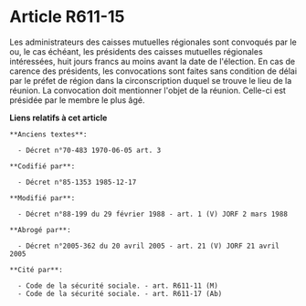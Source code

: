 # Article R611-15

Les administrateurs des caisses mutuelles régionales sont convoqués par le ou, le cas échéant, les présidents des caisses
mutuelles régionales intéressées, huit jours francs au moins avant la date de l'élection. En cas de carence des présidents,
les convocations sont faites sans condition de délai par le préfet de région dans la circonscription duquel se trouve le lieu
de la réunion. La convocation doit mentionner l'objet de la réunion. Celle-ci est présidée par le membre le plus âgé.

**Liens relatifs à cet article**

	**Anciens textes**:

	  - Décret n°70-483 1970-06-05 art. 3

	**Codifié par**:

	  - Décret n°85-1353 1985-12-17

	**Modifié par**:

	  - Décret n°88-199 du 29 février 1988 - art. 1 (V) JORF 2 mars 1988

	**Abrogé par**:

	  - Décret n°2005-362 du 20 avril 2005 - art. 21 (V) JORF 21 avril 2005

	**Cité par**:

	  - Code de la sécurité sociale. - art. R611-11 (M)
	  - Code de la sécurité sociale. - art. R611-17 (Ab)
